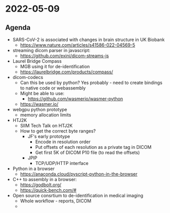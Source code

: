 # 2022-05-09

## Agenda

* SARS-CoV-2 is associated with changes in brain structure in UK Biobank
  * https://www.nature.com/articles/s41586-022-04569-5
* streaming dicom parser in javascript:
  * https://github.com/exini/dicom-streams-js
* Laurel Bridge Compass
  * MGB using it for de-identification
  * https://laurelbridge.com/products/compass/  
* dicom-codecs
  * Can this be used by python?  Yes probably - need to create bindings to native code or webassembly
  * Might be able to use: 
    * https://github.com/wasmerio/wasmer-python
  * https://wasmer.io/
* webgpu python prototype
  * memory allocation limits
* HTJ2K
  * SIIM Tech Talk on HTJ2K
  * How to get the correct byte ranges?
    * JF's early prototype
      * Encode in resolution order
      * Put offsets of each resolution as a private tag in DICOM
      * Get first 5K of DICOM P10 file (to read the offsets)
    * JPIP
      * TCP/UDP/HTTP interface
* Python in a browser
  * https://anaconda.cloud/pyscript-python-in-the-browser
* C++ to assembly in a browser:
  * https://godbolt.org/
  * https://quick-bench.com/#
* Open source consrtium to de-identification in medical imaging
  * Whole workflow - reports, DICOM
  * 




